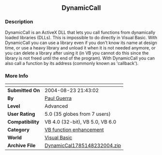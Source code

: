﻿<div align="center">

## DynamicCall


</div>

### Description

DynamicCall is an ActiveX DLL that lets you call functions from dynamically loaded libraries (DLLs). This is impossible to do directly in Visual Basic. With DynamicCall you can use a library even if you don't know its name at design time, or use a heavy library and unload it when it is not needed anymore, or you can delete a library after using it (in VB you cannot do this since the library is not freed until the end of the program). With DynamicCall you can also call a function by its address (commonly known as 'callback').
 
### More Info
 


<span>             |<span>
---                |---
**Submitted On**   |2004-08-23 21:43:02
**By**             |[Paul Guerra](https://github.com/Planet-Source-Code/PSCIndex/blob/master/ByAuthor/paul-guerra.md)
**Level**          |Advanced
**User Rating**    |5.0 (35 globes from 7 users)
**Compatibility**  |VB 4\.0 \(32\-bit\), VB 5\.0, VB 6\.0
**Category**       |[VB function enhancement](https://github.com/Planet-Source-Code/PSCIndex/blob/master/ByCategory/vb-function-enhancement__1-25.md)
**World**          |[Visual Basic](https://github.com/Planet-Source-Code/PSCIndex/blob/master/ByWorld/visual-basic.md)
**Archive File**   |[DynamicCal1785148232004\.zip](https://github.com/Planet-Source-Code/paul-guerra-dynamiccall__1-55777/archive/master.zip)









